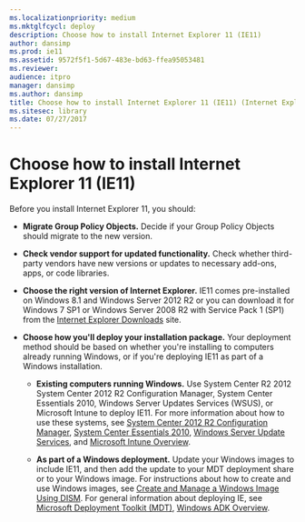 ```yaml
---
ms.localizationpriority: medium
ms.mktglfcycl: deploy
description: Choose how to install Internet Explorer 11 (IE11)
author: dansimp
ms.prod: ie11
ms.assetid: 9572f5f1-5d67-483e-bd63-ffea95053481
ms.reviewer: 
audience: itpromanager: dansimp
ms.author: dansimp
title: Choose how to install Internet Explorer 11 (IE11) (Internet Explorer 11 for IT Pros)
ms.sitesec: library
ms.date: 07/27/2017
---
```



# Choose how to install Internet Explorer 11 (IE11)
Before you install Internet Explorer 11, you should:

-   **Migrate Group Policy Objects.** Decide if your Group Policy Objects should migrate to the new version.

-   **Check vendor support for updated functionality.** Check whether third-party vendors have new versions or updates to necessary add-ons, apps, or code libraries.

-   **Choose the right version of Internet Explorer.** IE11 comes pre-installed on Windows 8.1 and Windows Server 2012 R2 or you can download it for Windows 7 SP1 or Windows Server 2008 R2 with Service Pack 1 (SP1) from the [Internet Explorer Downloads](https://go.microsoft.com/fwlink/p/?LinkId=214251) site.

-   **Choose how you'll deploy your installation package.** Your deployment method should be based on whether you're installing to computers already running Windows, or if you're deploying IE11 as part of a Windows installation.

    -   **Existing computers running Windows.** Use System Center R2 2012 System Center 2012 R2 Configuration Manager, System Center Essentials 2010, Windows Server Updates Services (WSUS), or Microsoft Intune to deploy IE11. For more information about how to use these systems, see [System Center 2012 R2 Configuration Manager](https://go.microsoft.com/fwlink/p/?LinkID=276664), [System Center Essentials 2010](https://go.microsoft.com/fwlink/p/?LinkId=395200), [Windows Server Update Services](https://go.microsoft.com/fwlink/p/?LinkID=276790), and [Microsoft Intune Overview](https://www.microsoft.com/en-us/cloud-platform/microsoft-intune).

    -   **As part of a Windows deployment.** Update your Windows images to include IE11, and then add the update to your MDT deployment share or to your Windows image. For instructions about how to create and use Windows images, see [Create and Manage a Windows Image Using DISM](https://go.microsoft.com/fwlink/p/?LinkId=299408). For general information about deploying IE, see [Microsoft Deployment Toolkit (MDT)](https://go.microsoft.com/fwlink/p/?LinkId=331148), [Windows ADK Overview](https://go.microsoft.com/fwlink/p/?LinkId=276669).

 

 



